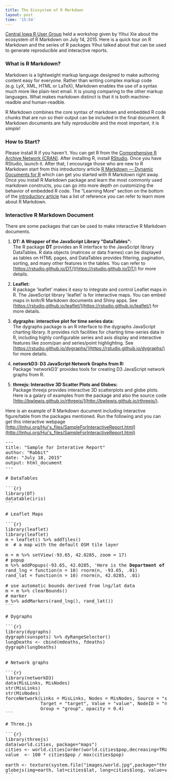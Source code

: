 ```yaml
---
title: The Ecosystem of R Markdown
layout: post
time: '15:54'
---
```


[Central Iowa R User Group](http://www.cirug.com) held a workshop given by Yihui Xie about the ecosystem of R Markdown on July 14, 2015. Here is a quick tour on R Markdown and the series of R packages Yihui talked about that can be used to generate reproducible and interactive reports.

### What is R Markdown?

Markdown is a lightweight markup language designed to make authoring content easy for everyone. Rather than writing complex markup code (e.g. LyX, XML,  HTML or LaTeX), Markdown enables the use of a syntax much more like plain-text email.  It is young comparing to the other markup languages. What makes markdown distinct is that it is both machine-readble and human-readble.

R Markdown combines the core syntax of markdown and embedded R code chunks that are run so their output can be included in the final document. R Markdown documents are fully _reproducible_ and the most important, it is _simple_!

### How to Start?

Please install R if you haven't. You can get R from the [Comprehensive R Archive Network (CRAN)](https://cran.r-project.org). After installing R, install [RStudio](https://www.rstudio.com). Once you have RStudio, launch it. After that, I encourage those who are new to R Markdown start from this introductory article [R Markdown — Dynamic Documents for R](http://rmarkdown.rstudio.com) which can get you started with R Markdown right away. Once you install R Markdown package and learn the most commonly used markdown constructs, you can go into more depth on customizing the behavior of embedded R code. The “Learning More” section on the bottom of the [introductory article](http://rmarkdown.rstudio.com) has a list of reference you can refer to learn more about R Markdown. 


### Interactive R Markdown Document

There are some packages that can be used to make interactive R Markdown documents. 

1. **DT: A Wrapper of the JavaScript Library "DataTables":** <br>
The R package **DT** provides an R interface to the JavaScript library DataTables. R data objects (matrices or data frames) can be displayed as tables on HTML pages, and DataTables provides filtering, pagination, sorting, and many other features in the tables. You can refer to [https://rstudio.github.io/DT/](https://rstudio.github.io/DT/) for more details.

2. **Leaflet:** <br>
R package 'leaflet' makes it easy to integrate and control Leaflet maps in R. The JaveScript library 'leaflet' is for interactive maps. You can embed maps in knitr/R Markdown documents and Shiny apps.  See [https://rstudio.github.io/leaflet/](https://rstudio.github.io/leaflet/) for more details.

3. **dygraphs: interactive plot for time series data:** <br>
The dygraphs package is an R interface to the dygraphs JavaScript charting library. It provides rich facilities for charting time-series data in R, including highly configurable series and axis display and interactive features like zoom/pan and series/point highlighting.
See [https://rstudio.github.io/dygraphs/](https://rstudio.github.io/dygraphs/) for more details.

4. **networkD3: D3 JavaScript Network Graphs from R:** <br>
Package 'networkD3' provides tools for creating D3 JavaScript network graphs from R.

5. **threejs: Interactive 3D Scatter Plots and Globes:** <br>
Package threejs provides interactive 3D scatterplots and globe plots. Here is a galary of examples from the package and also the source code [http://bwlewis.github.io/rthreejs/](http://bwlewis.github.io/rthreejs/).

Here is an example of R Markdown ducument including interactive figure/table from the packages mentioned. Run the following and you can get this interactive webpage [http://linhui.org/Hui's_files/SampleForInteractiveReport.html](http://linhui.org/Hui's_files/SampleForInteractiveReport.html)

<pre>
---
title: "Sample for Interative Report"
author: "Rabbit"
date: "July 18, 2015"
output: html_document
---

# DataTables

```{r}
library(DT)
datatable(iris)
```

# Leaflet Maps

```{r}
library(leaflet)
library(leaflet)
m = leaflet() %>% addTiles()
m  # a map with the default OSM tile layer

m = m %>% setView(-93.65, 42.0285, zoom = 17)
# popup
m %>% addPopups(-93.65, 42.0285, 'Here is the <b>Department of Statistics</b>, ISU')
rand_lng = function(n = 10) rnorm(n, -93.65, .01)
rand_lat = function(n = 10) rnorm(n, 42.0285, .01)

# use automatic bounds derived from lng/lat data
m = m %>% clearBounds()
# marker
m %>% addMarkers(rand_lng(), rand_lat())
```

# Dygraphs

```{r}
library(dygraphs)
dygraph(sunspots) %>% dyRangeSelector()
lungDeaths <- cbind(mdeaths, fdeaths)
dygraph(lungDeaths)
```

# Network graphs

```{r}
library(networkD3)
data(MisLinks, MisNodes)
str(MisLinks)
str(MisNodes)
forceNetwork(Links = MisLinks, Nodes = MisNodes, Source = "source",
             Target = "target", Value = "value", NodeID = "name",
             Group = "group", opacity = 0.4)
```

# Three.js

```{r}
library(threejs)
data(world.cities, package="maps")
cities <- world.cities[order(world.cities$pop,decreasing=TRUE)[1:1000],]
value  <- 100 * cities$pop / max(cities$pop)

earth <- texture(system.file("images/world.jpg",package="threejs"))
globejs(img=earth, lat=cities$lat, long=cities$long, value=value)
```

</pre>
